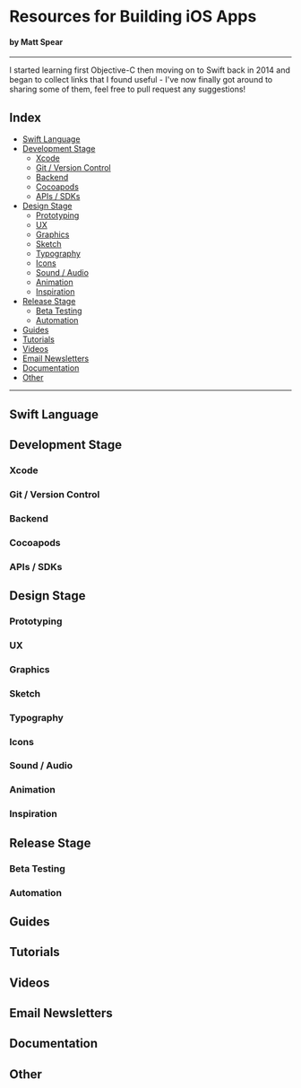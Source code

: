 # Resources for Building iOS Apps
#### by Matt Spear
----------------

I started learning first Objective-C then moving on to Swift back in 2014 and began to collect links that I found useful - I've now finally got around to sharing some of them, feel free to pull request any suggestions!

## Index
- [Swift Language](#swift-language)
- [Development Stage](#development-stage)
  - [Xcode]()
  - [Git / Version Control]()
  - [Backend]()
  - [Cocoapods]()
  - [APIs / SDKs]()
- [Design Stage]()
  - [Prototyping]()
  - [UX]()
  - [Graphics]()
  - [Sketch]()
  - [Typography]()
  - [Icons]()
  - [Sound / Audio]()
  - [Animation]()
  - [Inspiration]()
- [Release Stage]()
  - [Beta Testing]()
  - [Automation]()
- [Guides]()
- [Tutorials]()
- [Videos]()
- [Email Newsletters]()
- [Documentation]()
- [Other]()

----------------

## Swift Language

## Development Stage

### Xcode

### Git / Version Control

### Backend

### Cocoapods

### APIs / SDKs

## Design Stage

### Prototyping

### UX

### Graphics

### Sketch

### Typography
### Icons

### Sound / Audio

### Animation

### Inspiration

## Release Stage

### Beta Testing

### Automation

## Guides

## Tutorials

## Videos

## Email Newsletters

## Documentation

## Other


